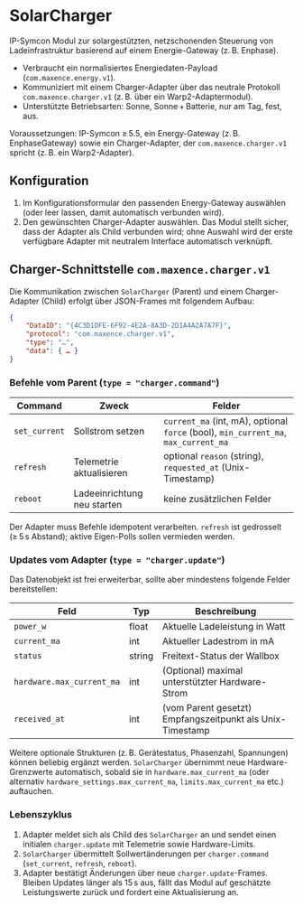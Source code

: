 # SolarCharger

IP-Symcon Modul zur solargestützten, netzschonenden Steuerung von Ladeinfrastruktur basierend auf einem Energie-Gateway (z. B. Enphase).

- Verbraucht ein normalisiertes Energiedaten-Payload (`com.maxence.energy.v1`).
- Kommuniziert mit einem Charger-Adapter über das neutrale Protokoll `com.maxence.charger.v1` (z. B. über ein Warp2-Adaptermodul).
- Unterstützte Betriebsarten: Sonne, Sonne + Batterie, nur am Tag, fest, aus.

Voraussetzungen: IP-Symcon ≥ 5.5, ein Energy-Gateway (z. B. EnphaseGateway) sowie ein Charger-Adapter, der `com.maxence.charger.v1` spricht (z. B. ein Warp2-Adapter).

## Konfiguration

1. Im Konfigurationsformular den passenden Energy-Gateway auswählen (oder leer lassen, damit automatisch verbunden wird).
2. Den gewünschten Charger-Adapter auswählen. Das Modul stellt sicher, dass der Adapter als Child verbunden wird; ohne Auswahl wird der erste verfügbare Adapter mit neutralem Interface automatisch verknüpft.

## Charger-Schnittstelle `com.maxence.charger.v1`

Die Kommunikation zwischen `SolarCharger` (Parent) und einem Charger-Adapter (Child) erfolgt über JSON-Frames mit folgendem Aufbau:

```json
{
	"DataID": "{4C3D1DFE-6F92-4E2A-8A3D-2D1A4A2A7A7F}",
	"protocol": "com.maxence.charger.v1",
	"type": "…",
	"data": { … }
}
```

### Befehle vom Parent (`type = "charger.command"`)

| Command       | Zweck                           | Felder                                                                 |
|---------------|---------------------------------|------------------------------------------------------------------------|
| `set_current` | Sollstrom setzen                | `current_ma` (int, mA), optional `force` (bool), `min_current_ma`, `max_current_ma` |
| `refresh`     | Telemetrie aktualisieren        | optional `reason` (string), `requested_at` (Unix-Timestamp)            |
| `reboot`      | Ladeeinrichtung neu starten     | keine zusätzlichen Felder                                             |

Der Adapter muss Befehle idempotent verarbeiten. `refresh` ist gedrosselt (≥ 5 s Abstand); aktive Eigen-Polls sollen vermieden werden.

### Updates vom Adapter (`type = "charger.update"`)

Das Datenobjekt ist frei erweiterbar, sollte aber mindestens folgende Felder bereitstellen:

| Feld                      | Typ    | Beschreibung                                                          |
|---------------------------|--------|------------------------------------------------------------------------|
| `power_w`                 | float  | Aktuelle Ladeleistung in Watt                                         |
| `current_ma`              | int    | Aktueller Ladestrom in mA                                             |
| `status`                  | string | Freitext-Status der Wallbox                                           |
| `hardware.max_current_ma` | int    | (Optional) maximal unterstützter Hardware-Strom                       |
| `received_at`             | int    | (vom Parent gesetzt) Empfangszeitpunkt als Unix-Timestamp             |

Weitere optionale Strukturen (z. B. Gerätestatus, Phasenzahl, Spannungen) können beliebig ergänzt werden. `SolarCharger` übernimmt neue Hardware-Grenzwerte automatisch, sobald sie in `hardware.max_current_ma` (oder alternativ `hardware_settings.max_current_ma`, `limits.max_current_ma` etc.) auftauchen.

### Lebenszyklus

1. Adapter meldet sich als Child des `SolarCharger` an und sendet einen initialen `charger.update` mit Telemetrie sowie Hardware-Limits.
2. `SolarCharger` übermittelt Sollwertänderungen per `charger.command` (`set_current`, `refresh`, `reboot`).
3. Adapter bestätigt Änderungen über neue `charger.update`-Frames. Bleiben Updates länger als 15 s aus, fällt das Modul auf geschätzte Leistungswerte zurück und fordert eine Aktualisierung an.

